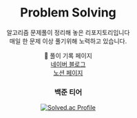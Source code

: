 <div align=center>

# Problem Solving
알고리즘 문제풀이 정리해 놓은 리포지토리입니다
<br/>
매일 한 문제 이상 풀기위해 노력하고 있습니다.<br/>

🔹 풀이 기록 페이지<br/>
[네이버 블로그](https://blog.naver.com/sen_zoo)<br/>
[노션 페이지](https://senzoo.notion.site/5fa97285ca1e411bbe8004c7c2975ab1?v=5d5c4d9187104ba3a3e1c2fbad0cc0fd&pvs=4)

  
### 백준 티어

[![Solved.ac Profile](http://mazassumnida.wtf/api/v2/generate_badge?boj=senzoo)](https://solved.ac/senzoo/)

</div>
